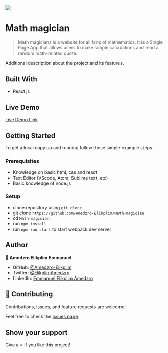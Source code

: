 ![](https://img.shields.io/badge/Microverse-blueviolet)

# Math magician

> Math magicians is a website for all fans of mathematics. It is a Single Page App that allows users to make simple calculations and read a random math-related quote.

Additional description about the project and its features.
## Built With
- React js

## Live Demo

[Live Demo Link](https://math-magicians-microverse.netlify.app)

## Getting Started

To get a local copy up and running follow these simple example steps.

### Prerequisites

- Knowledge on basic html, css and react
- Text Editor (VScode, Atom, Sublime text, etc)
- Basic knowledge of node.js

### Setup

- clone repository using `git clone`
- git clone `https://github.com/Amedzro-Elikplim/Math-magician`
- cd `Math-magician`.
- run `npm install`
- run `npm run start` to start webpack dev server

## Author
👤 **Amedzro Elikplim Emmanuel**

- GitHub: [@Amedzro-Elikplim](https://github.com/Amedzro-Elikplim)
- Twitter: [@ElikplimAmedzro](https://twitter.com/Amedzro-Elikplim)
- LinkedIn: [Emmanuel Elikplim Amedzro](https://www.linkedin.com/in/emmanuel-elikplim-amedzro-187590125/)

## 🤝 Contributing

Contributions, issues, and feature requests are welcome!

Feel free to check the [issues page](../../issues/).

## Show your support

Give a ⭐️ if you like this project!
